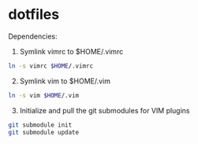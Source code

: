 dotfiles
========

Dependencies:

1) Symlink vimrc to $HOME/.vimrc
```bash
ln -s vimrc $HOME/.vimrc
```

2) Symlink vim to $HOME/.vim
```bash
ln -s vim $HOME/.vim
```

3) Initialize and pull the git submodules for VIM plugins
```bash
git submodule init
git submodule update
```

